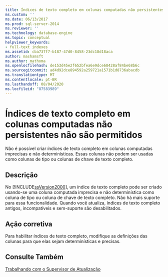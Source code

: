 ```yaml
---
title: Índices de texto completo em colunas computadas não persistentes não são permitidas | Microsoft Docs
ms.custom: ''
ms.date: 06/13/2017
ms.prod: sql-server-2014
ms.reviewer: ''
ms.technology: database-engine
ms.topic: conceptual
helpviewer_keywords:
- full-text indexes
ms.assetid: cba737f7-b187-47d0-8458-23dc18d18aca
author: mashamsft
ms.author: mathoma
ms.openlocfilehash: de153d45e2f652bfea6e9dce68428af84be68b6c
ms.sourcegitcommit: ad4d92dce894592a259721a1571b1d8736abacdb
ms.translationtype: MT
ms.contentlocale: pt-BR
ms.lasthandoff: 08/04/2020
ms.locfileid: "87583989"
---
```

# <a name="full-text-indexes-on-nonpersisted-computed-columns-are-not-allowed"></a>Índices de texto completo em colunas computadas não persistentes não são permitidos
  Não é possível criar índices de texto completo em colunas computadas imprecisas e não determinísticas. Essas colunas não podem ser usadas como colunas de tipo ou colunas de chave de texto completo.  
  
## <a name="description"></a>Descrição  
 No [!INCLUDE[ssVersion2000](../../includes/ssversion2000-md.md)], um índice de texto completo pode ser criado usando-se uma coluna computada imprecisa e não determinística como coluna de tipo ou coluna de chave de texto completo. Não há mais suporte para essa funcionalidade. Quando você atualiza, índices de texto completo antigos, incompatíveis e sem-suporte são desabilitados.  
  
## <a name="corrective-action"></a>Ação corretiva  
 Para habilitar índices de texto completo, modifique as definições das colunas para que elas sejam determinísticas e precisas.  
  
## <a name="see-also"></a>Consulte Também  
 [Trabalhando com o Supervisor de Atualização](../../../2014/sql-server/install/working-with-upgrade-advisor.md)  
  
  

